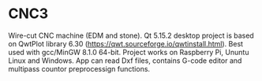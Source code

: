 # CNC3
Wire-cut CNC machine (EDM and stone).
Qt 5.15.2 desktop project is based on QwtPlot library 6.30 (https://qwt.sourceforge.io/qwtinstall.html). Best used with gcc/MinGW 8.1.0 64-bit.
Project works on Raspberry Pi, Ununtu Linux and Windows.
App can read Dxf files, contains G-code editor and multipass countor preprocessign functions.
